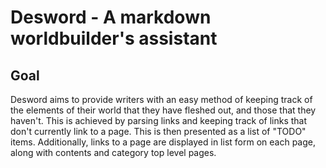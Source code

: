 # Desword - A markdown worldbuilder's assistant

## Goal

Desword aims to provide writers with an easy method of keeping track of the elements of their world that they have fleshed out, and those that they haven't.  This is achieved by parsing links and keeping track of links that don't currently link to a page. This is then presented as a list of "TODO" items. Additionally, links to a page are displayed in list form on each page, along with contents and category top level pages.